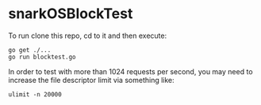 # snarkOSBlockTest

To run clone this repo, cd to it and then execute:

```
go get ./...
go run blocktest.go
```

In order to test with more than 1024 requests per second, you may need to increase the file descriptor limit via something like:

```
ulimit -n 20000
```
